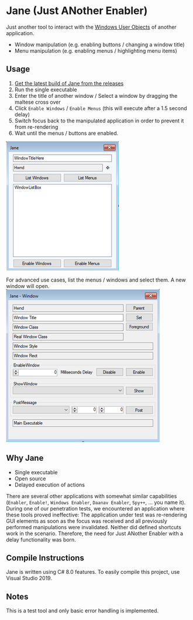 # Jane (Just ANother Enabler)
Just another tool to interact with the [Windows User Objects](https://docs.microsoft.com/en-us/windows/win32/sysinfo/user-objects) of another application. 
* Window manipulation (e.g. enabling buttons / changing a window title) 
* Menu manipulation (e.g. enabling menus / highlighting menu items)

## Usage
1. [Get the latest build of Jane from the releases](https://github.com/CompassSecurity/Just-ANother-Enabler/releases/)
2. Run the single executable
3. Enter the title of another window / Select a window by dragging the maltese cross over
5. Click `Enable Windows` / `Enable Menus` (this will execute after a 1.5 second delay)
6. Switch focus back to the manipulated application in order to prevent it from re-rendering
7. Wait until the menus / buttons are enabled.

![Main Window](Screenshots/Main.png)

For advanced use cases, list the menus / windows and select them. A new window will open.
![Main Window](Screenshots/Window.png)

## Why Jane
* Single executable
* Open source
* Delayed execution of actions

There are several other applications with somewhat similar capabilities (`Enabler`, `Enable!`, `Windows Enabler`, `Daanav Enabler`, `Spy++`, ... you name it). 
During one of our penetration tests, we encountered an application where these tools proved ineffective: The application under test was re-rendering GUI elements as soon as the focus was received and all previously performed manipulations were invalidated. Neither did defined shortcuts work in the scenario. Therefore, the need for Just ANother Enabler with a delay functionality was born.

## Compile Instructions
Jane is written using C# 8.0 features. To easily compile this project, use Visual Studio 2019.

## Notes
This is a test tool and only basic error handling is implemented.
